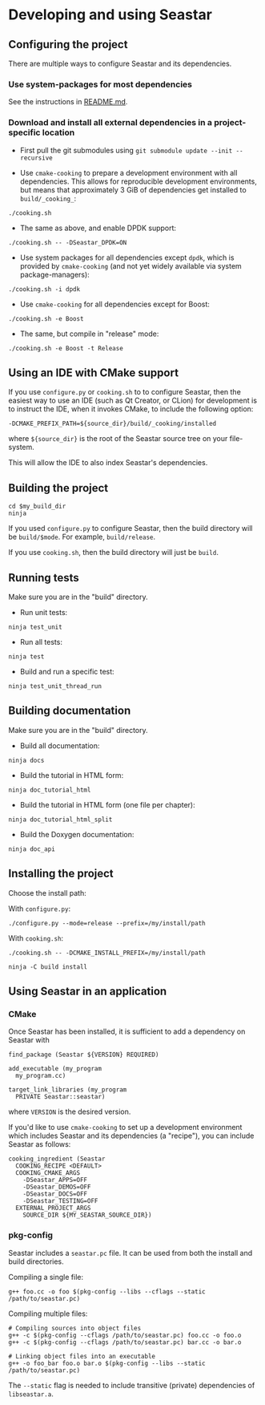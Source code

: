 # Developing and using Seastar

## Configuring the project

There are multiple ways to configure Seastar and its dependencies.

### Use system-packages for most dependencies

See the instructions in [README.md](./README.md).

### Download and install all external dependencies in a project-specific location

- First pull the git submodules using `git submodule update --init --recursive`

- Use `cmake-cooking` to prepare a development environment with all dependencies.  This allows for reproducible development environments, but means that approximately 3 GiB of dependencies get installed to `build/_cooking_`:

```
./cooking.sh
```

- The same as above, and enable DPDK support:

```
./cooking.sh -- -DSeastar_DPDK=ON
```

- Use system packages for all dependencies except `dpdk`, which is provided by `cmake-cooking` (and not yet widely available via system package-managers):

```
./cooking.sh -i dpdk
```

- Use `cmake-cooking` for all dependencies except for Boost:

```
./cooking.sh -e Boost
```

- The same, but compile in "release" mode:

```
./cooking.sh -e Boost -t Release
```

## Using an IDE with CMake support

If you use `configure.py` or `cooking.sh` to to configure Seastar, then the easiest way to use an IDE (such as Qt Creator, or CLion) for development is to instruct the IDE, when it invokes CMake, to include the following option:

```
-DCMAKE_PREFIX_PATH=${source_dir}/build/_cooking/installed
```

where `${source_dir}` is the root of the Seastar source tree on your file-system.

This will allow the IDE to also index Seastar's dependencies.

## Building the project

```
cd $my_build_dir
ninja
```

If you used `configure.py` to configure Seastar, then the build directory will be `build/$mode`. For example, `build/release`.

If you use `cooking.sh`, then the build directory will just be `build`.

## Running tests

Make sure you are in the "build" directory.

- Run unit tests:

```
ninja test_unit
```

- Run all tests:

```
ninja test
```

- Build and run a specific test:

```
ninja test_unit_thread_run
```


## Building documentation

Make sure you are in the "build" directory.

- Build all documentation:

```
ninja docs
```

- Build the tutorial in HTML form:

```
ninja doc_tutorial_html
```

- Build the tutorial in HTML form (one file per chapter):

```
ninja doc_tutorial_html_split
```

- Build the Doxygen documentation:

```
ninja doc_api
```

## Installing the project

Choose the install path:

With `configure.py`:

```
./configure.py --mode=release --prefix=/my/install/path
```

With `cooking.sh`:

```
./cooking.sh -- -DCMAKE_INSTALL_PREFIX=/my/install/path
```

```
ninja -C build install
```

## Using Seastar in an application

### CMake

Once Seastar has been installed, it is sufficient to add a dependency on Seastar with

```
find_package (Seastar ${VERSION} REQUIRED)

add_executable (my_program
  my_program.cc)
  
target_link_libraries (my_program
  PRIVATE Seastar::seastar)
```

where `VERSION` is the desired version.

If you'd like to use `cmake-cooking` to set up a development environment which includes Seastar and its dependencies (a "recipe"), you can include Seastar as follows:

```
cooking_ingredient (Seastar
  COOKING_RECIPE <DEFAULT>
  COOKING_CMAKE_ARGS
    -DSeastar_APPS=OFF
    -DSeastar_DEMOS=OFF
    -DSeastar_DOCS=OFF
    -DSeastar_TESTING=OFF
  EXTERNAL_PROJECT_ARGS
    SOURCE_DIR ${MY_SEASTAR_SOURCE_DIR})
```

### pkg-config

Seastar includes a `seastar.pc` file. It can be used from both the
install and build directories.

Compiling a single file:
```
g++ foo.cc -o foo $(pkg-config --libs --cflags --static /path/to/seastar.pc)
```

Compiling multiple files:
```
# Compiling sources into object files
g++ -c $(pkg-config --cflags /path/to/seastar.pc) foo.cc -o foo.o
g++ -c $(pkg-config --cflags /path/to/seastar.pc) bar.cc -o bar.o

# Linking object files into an executable
g++ -o foo_bar foo.o bar.o $(pkg-config --libs --static /path/to/seastar.pc)
```

The `--static` flag is needed to include transitive (private) dependencies of `libseastar.a`.
